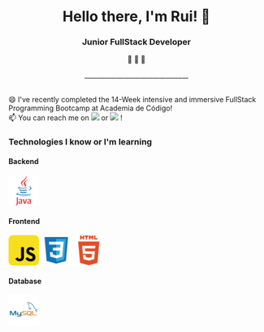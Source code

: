 <p align="center">
<h1 align="center"> Hello there, I'm Rui! 👋 </h1>

<h3 align="center"> Junior FullStack Developer </h3>
</p>
<p align="center"> 
🚀 🚀 🚀 
</p> 
<p align="center">
  ________________________________
  </p>
<br>
😄 I've recently completed the 14-Week intensive and immersive FullStack Programming Bootcamp at Academia de Código!
<br>
📫 You can reach me on <a href="mailto: ruigodinho90@gmail.com"><img src="https://camo.githubusercontent.com/3869831684498919d1ee83b8244704f4de50910eabcc464c324a0a79458606df/68747470733a2f2f696d672e736869656c64732e696f2f62616467652f2d476d61696c2d6331343433383f7374796c653d666c61742d737175617265266c6f676f3d476d61696c266c6f676f436f6c6f723d7768697465266c696e6b3d6d61696c746f3a6e6164612e676572616c40676d61696c2e636f6d"></a> or <a href="https://www.linkedin.com/in/ruigodinho90/"><img src ="https://camo.githubusercontent.com/19ab66b156bdb4b9f3e20619e5a8093d542519975f2e242dee14bb0f86ff4ac2/68747470733a2f2f696d672e736869656c64732e696f2f62616467652f2d4c696e6b6564496e2d626c75653f7374796c653d666c61742d737175617265266c6f676f3d4c696e6b6564696e266c6f676f436f6c6f723d7768697465266c696e6b3d68747470733a2f2f7777772e6c696e6b6564696e2e636f6d2f696e2f66696c697065616e746f6e696f6d6f74612f"></a> !


<h3>Technologies I know or I'm learning</h3>

<h4>Backend</h4>

<img src="https://github.com/Godinho90/Godinho90/blob/main/icons/java-original.svg" alt="java" width="60" height="60"/>

<h4>Frontend</h4>
<p align="left">
<img src="https://github.com/Godinho90/Godinho90/blob/main/icons/javascript-original.svg" alt="javascript" width="60" height="60"/>

<img src="https://github.com/Godinho90/Godinho90/blob/main/icons/css3-original-wordmark.svg" alt="css" width="60" height="60"/>

<img src="https://github.com/Godinho90/Godinho90/blob/main/icons/html5-original-wordmark.svg" alt="html" width="60" height="60"/>
</p>

<h4>Database</h4>

<img src="https://github.com/Godinho90/Godinho90/blob/main/icons/mysql-original.svg" alt="mysql" width="60" height="60"/>


<!--
**Godinho90/Godinho90** is a ✨ _special_ ✨ repository because its `README.md` (this file) appears on your GitHub profile.

Here are some ideas to get you started:

- 🔭 I’m currently working on ...
- 🌱 I’m currently learning ...
- 👯 I’m looking to collaborate on ...
- 🤔 I’m looking for help with ...
- 💬 Ask me about ...
- 
-  Pronouns: ...
- ⚡ Fun fact: ...
:construction::warning:Currently under construction!:warning::construction:
-->
